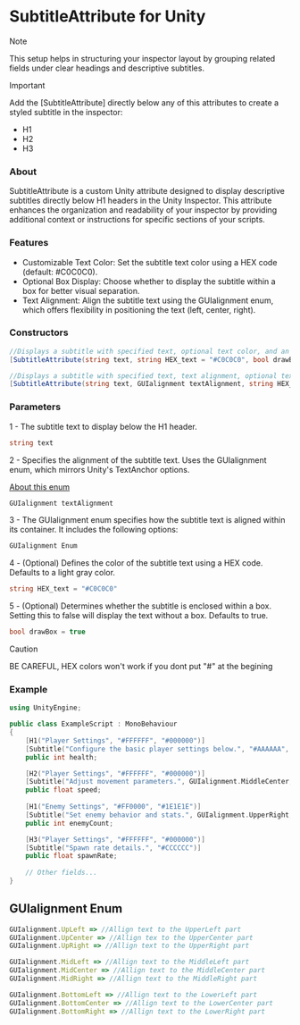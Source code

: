 # SubtitleAttribute for Unity
> [!NOTE]
> This setup helps in structuring your inspector layout by grouping related fields under clear headings and descriptive subtitles.

> [!IMPORTANT]
> Add the [SubtitleAttribute] directly below any of this attributes to create a styled subtitle in the inspector:
> * H1
> * H2
> * H3

### About
SubtitleAttribute is a custom Unity attribute designed to display descriptive subtitles directly below H1 headers in the Unity Inspector. This attribute enhances the organization and readability of your inspector by providing additional context or instructions for specific sections of your scripts.

### Features
* Customizable Text Color: Set the subtitle text color using a HEX code (default: #C0C0C0).
* Optional Box Display: Choose whether to display the subtitle within a box for better visual separation.
* Text Alignment: Align the subtitle text using the GUIalignment enum, which offers flexibility in positioning the text (left, center, right).

### Constructors
```c#
//Displays a subtitle with specified text, optional text color, and an option to draw a surrounding box.
[SubtitleAttribute(string text, string HEX_text = "#C0C0C0", bool drawBox = true)]
```
```c#
//Displays a subtitle with specified text, text alignment, optional text color, and an option to draw a surrounding box.
[SubtitleAttribute(string text, GUIalignment textAlignment, string HEX_text = "#C0C0C0", bool drawBox = true)]
```
### Parameters
1 - The subtitle text to display below the H1 header.
```c#
string text
```
2 - Specifies the alignment of the subtitle text. Uses the GUIalignment enum, which mirrors Unity's TextAnchor options.
    
   [About this enum](#guialignment-enum)
```c#
GUIalignment textAlignment
```
3 - The GUIalignment enum specifies how the subtitle text is aligned within its container. It includes the following options:
```c#
GUIalignment Enum
```
4 - (Optional) Defines the color of the subtitle text using a HEX code. Defaults to a light gray color.
```c#
string HEX_text = "#C0C0C0"
```
5 - (Optional) Determines whether the subtitle is enclosed within a box. Setting this to false will display the text without a box. Defaults to true.
```c#
bool drawBox = true
```
> [!CAUTION]
> BE CAREFUL, HEX colors won't work if you dont put "#" at the begining

### Example
```cpp
using UnityEngine;

public class ExampleScript : MonoBehaviour
{
    [H1("Player Settings", "#FFFFFF", "#000000")]
    [Subtitle("Configure the basic player settings below.", "#AAAAAA", true)]
    public int health;

    [H2("Player Settings", "#FFFFFF", "#000000")]
    [Subtitle("Adjust movement parameters.", GUIalignment.MiddleCenter, "#00FF00", false)]
    public float speed;
    
    [H1("Enemy Settings", "#FF0000", "#1E1E1E")]
    [Subtitle("Set enemy behavior and stats.", GUIalignment.UpperRight, "#FFD700", true)]
    public int enemyCount;

    [H3("Player Settings", "#FFFFFF", "#000000")]
    [Subtitle("Spawn rate details.", "#CCCCCC")]
    public float spawnRate;
    
    // Other fields...
}
```

## GUIalignment Enum
```javascript
GUIalignment.UpLeft => //Allign text to the UpperLeft part
GUIalignment.UpCenter => //Allign tex to the UpperCenter part
GUIalignment.UpRight => //Allign text to the UpperRight part

GUIalignment.MidLeft => //Allign text to the MiddleLeft part
GUIalignment.MidCenter => //Allign text to the MiddleCenter part
GUIalignment.MidRight => //Allign text to the MiddleRight part

GUIalignment.BottomLeft => //Allign text to the LowerLeft part
GUIalignment.BottomCenter => //Allign text to the LowerCenter part
GUIalignment.BottomRight => //Allign text to the LowerRight part
```

